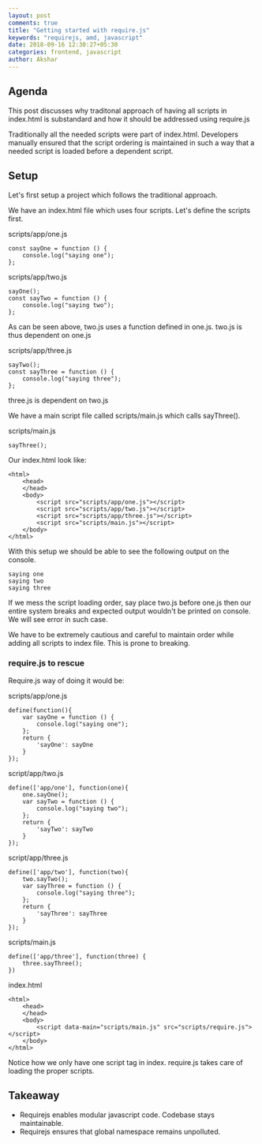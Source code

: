 ```yaml
---
layout: post
comments: true
title: "Getting started with require.js"
keywords: "requirejs, amd, javascript"
date: 2018-09-16 12:30:27+05:30
categories: frontend, javascript
author: Akshar
---
```


## Agenda

This post discusses why traditonal approach of having all scripts in index.html is substandard and how it should be addressed using require.js

Traditionally all the needed scripts were part of index.html. Developers manually ensured that the script ordering is maintained in such a way that a needed script is loaded before a dependent script.

## Setup

Let's first setup a project which follows the traditional approach.

We have an index.html file which uses four scripts. Let's define the scripts first.

scripts/app/one.js

    const sayOne = function () {
        console.log("saying one");
    };

scripts/app/two.js

    sayOne();
    const sayTwo = function () {
        console.log("saying two");
    };

As can be seen above, two.js uses a function defined in one.js. two.js is thus dependent on one.js

scripts/app/three.js

    sayTwo();
    const sayThree = function () {
        console.log("saying three");
    };

three.js is dependent on two.js

We have a main script file called scripts/main.js which calls sayThree().

scripts/main.js

    sayThree();

Our index.html look like:

    <html>
        <head>
        </head>
        <body>
            <script src="scripts/app/one.js"></script>
            <script src="scripts/app/two.js"></script>
            <script src="scripts/app/three.js"></script>
            <script src="scripts/main.js"></script>
        </body>
    </html>

With this setup we should be able to see the following output on the console.

    saying one
    saying two
    saying three

If we mess the script loading order, say place two.js before one.js then our entire system breaks and expected output wouldn't be printed on console. We will see error in such case.

We have to be extremely cautious and careful to maintain order while adding all scripts to index file. This is prone to breaking.

### require.js to rescue

Require.js way of doing it would be:

scripts/app/one.js

    define(function(){
        var sayOne = function () {
            console.log("saying one");
        };
        return {
            'sayOne': sayOne
        }
    });

script/app/two.js

    define(['app/one'], function(one){
        one.sayOne();
        var sayTwo = function () {
            console.log("saying two");
        };
        return {
            'sayTwo': sayTwo
        }
    });

script/app/three.js

    define(['app/two'], function(two){
        two.sayTwo();
        var sayThree = function () {
            console.log("saying three");
        };
        return {
            'sayThree': sayThree
        }
    });

scripts/main.js

    define(['app/three'], function(three) {
        three.sayThree();
    })

index.html

    <html>
        <head>
        </head>
        <body>
            <script data-main="scripts/main.js" src="scripts/require.js"></script>
        </body>
    </html>

Notice how we only have one script tag in index. require.js takes care of loading the proper scripts.

## Takeaway

* Requirejs enables modular javascript code. Codebase stays maintainable.
* Requirejs ensures that global namespace remains unpolluted.
